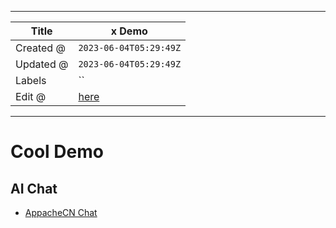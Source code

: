 -----

| Title     | x Demo                                                |
| --------- | ----------------------------------------------------- |
| Created @ | `2023-06-04T05:29:49Z`                                |
| Updated @ | `2023-06-04T05:29:49Z`                                |
| Labels    | \`\`                                                  |
| Edit @    | [here](https://github.com/junxnone/aiwiki/issues/409) |

-----

# Cool Demo

## AI Chat

  - [AppacheCN Chat](https://chat.ibooker.org.cn/chat)
